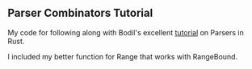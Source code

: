 ## Parser Combinators Tutorial

My code for following along with Bodil's excellent [tutorial](https://bodil.lol/parser-combinators/) on Parsers in Rust.

I included my better function for Range that works with RangeBound.

